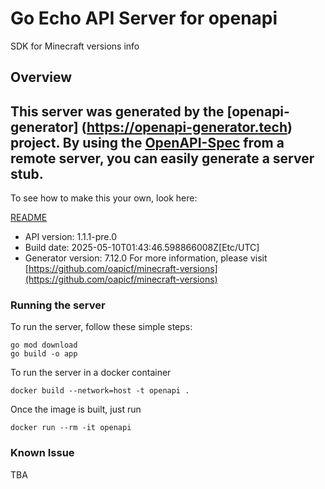 # Go Echo API Server for openapi

SDK for Minecraft versions info

## Overview
This server was generated by the [openapi-generator]
(https://openapi-generator.tech) project.
By using the [OpenAPI-Spec](https://github.com/OAI/OpenAPI-Specification) from a remote server, you can easily generate a server stub.
-

To see how to make this your own, look here:

[README](https://openapi-generator.tech)

- API version: 1.1.1-pre.0
- Build date: 2025-05-10T01:43:46.598866008Z[Etc/UTC]
- Generator version: 7.12.0
For more information, please visit [https://github.com/oapicf/minecraft-versions](https://github.com/oapicf/minecraft-versions)

### Running the server

To run the server, follow these simple steps:

```
go mod download
go build -o app
```

To run the server in a docker container
```
docker build --network=host -t openapi .
```

Once the image is built, just run
```
docker run --rm -it openapi
```

### Known Issue

TBA